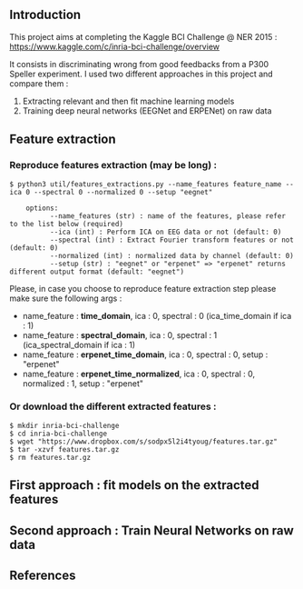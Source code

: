 ## Introduction

This project aims at completing the Kaggle BCI Challenge @ NER 2015 : https://www.kaggle.com/c/inria-bci-challenge/overview

It consists in discriminating wrong from good feedbacks from a P300 Speller experiment. 
I used two different approaches in this project and compare them :
1) Extracting relevant and then fit machine learning models
2) Training deep neural networks (EEGNet and ERPENet) on raw data

## Feature extraction

### Reproduce features extraction (may be long) :

```shell script
$ python3 util/features_extractions.py --name_features feature_name --ica 0 --spectral 0 --normalized 0 --setup "eegnet"

    options:
          --name_features (str) : name of the features, please refer to the list below (required)
          --ica (int) : Perform ICA on EEG data or not (default: 0)
          --spectral (int) : Extract Fourier transform features or not (default: 0)
          --normalized (int) : normalized data by channel (default: 0)
          --setup (str) : "eegnet" or "erpenet" => "erpenet" returns different output format (default: "eegnet")
```

Please, in case you choose to reproduce feature extraction step please make sure the following args :
- name_feature : **time_domain**, ica : 0, spectral : 0 (ica_time_domain if ica : 1)
- name_feature : **spectral_domain**, ica : 0, spectral : 1 (ica_spectral_domain if ica : 1)
- name_feature : **erpenet_time_domain**, ica : 0, spectral : 0, setup : "erpenet"
- name_feature : **erpenet_time_normalized**, ica : 0, spectral : 0, normalized : 1, setup : "erpenet"
    

### Or download the different extracted features :
```shell script
$ mkdir inria-bci-challenge
$ cd inria-bci-challenge
$ wget "https://www.dropbox.com/s/sodpx5l2i4tyoug/features.tar.gz"
$ tar -xzvf features.tar.gz
$ rm features.tar.gz
```


## First approach : fit models on the extracted features


## Second approach : Train Neural Networks on raw data



## References






